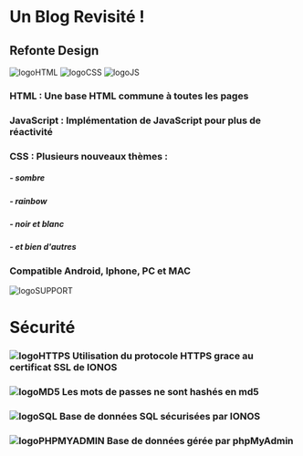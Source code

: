 # Un Blog Revisité !

## Refonte Design

[logoHTML]: https://github.com/darkshark400/BLOG/blob/master/icons/html.png
[logoCSS]: https://github.com/darkshark400/BLOG/blob/master/icons/css.png
[logoJS]: https://github.com/darkshark400/BLOG/blob/master/icons/js.png
[logoSUPPORT]: https://github.com/darkshark400/BLOG/blob/master/icons/support.png
[logoHTTPS]: https://github.com/darkshark400/BLOG/blob/master/icons/https.png
[logoSQL]: https://github.com/darkshark400/BLOG/blob/master/icons/sql.png
[logoPHPMYADMIN]: https://github.com/darkshark400/BLOG/blob/master/icons/phpMyAdmin.png
[logoPHP]: https://github.com/darkshark400/BLOG/blob/master/icons/php.png
[logoMD5]: https://github.com/darkshark400/BLOG/blob/master/icons/md5.png

![logoHTML] ![logoCSS] ![logoJS]

### HTML : Une base HTML commune à toutes les pages

### JavaScript : Implémentation de JavaScript pour plus de réactivité

### CSS : Plusieurs nouveaux thèmes :

##### - sombre
##### - rainbow
##### - noir et blanc
##### - et bien d'autres

### Compatible Android, Iphone, PC et MAC

![logoSUPPORT]



# Sécurité

### ![logoHTTPS]  Utilisation du protocole HTTPS grace au certificat SSL de IONOS

### ![logoMD5]  Les mots de passes ne sont hashés en md5

### ![logoSQL]  Base de données SQL sécurisées par IONOS

### ![logoPHPMYADMIN]  Base de données gérée par phpMyAdmin
